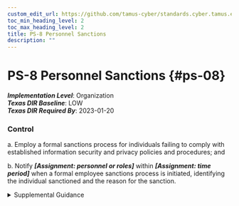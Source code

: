 ```yaml
---
custom_edit_url: https://github.com/tamus-cyber/standards.cyber.tamus.edu/tree/main/static/content/tamus.edu/TAMUS_profile.xml
toc_min_heading_level: 2
toc_max_heading_level: 2
title: PS-8 Personnel Sanctions
description: ""
---
```


# PS-8 Personnel Sanctions {#ps-08}

_**Implementation Level**_: Organization\
_**Texas DIR Baseline**_: LOW\
_**Texas DIR Required By**_: 2023-01-20

### Control

a. Employ a formal sanctions process for individuals failing to comply with established information security and privacy policies and procedures; and

b. Notify _**[Assignment: personnel or roles]**_ within _**[Assignment: time period]**_ when a formal employee sanctions process is initiated, identifying the individual sanctioned and the reason for the sanction.

<details>
  <summary>Supplemental Guidance</summary>

a. Employ a formal sanctions process for individuals failing to comply with established information security and privacy policies and procedures; and

b. Notify _**[Assignment: personnel or roles]**_ within _**[Assignment: time period]**_ when a formal employee sanctions process is initiated, identifying the individual sanctioned and the reason for the sanction.

</details>

